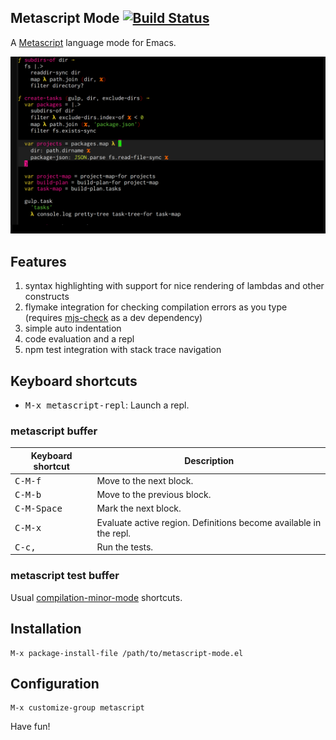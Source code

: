 ## Metascript Mode [![Build Status](https://travis-ci.org/bamboo/metascript-mode.png?branch=master)](https://travis-ci.org/bamboo/metascript-mode)

A [Metascript](https://github.com/metascript/metascript) language mode for Emacs.

![screenshot](metascript-mode.png)

## Features

1. syntax highlighting with support for nice rendering of lambdas and other constructs
2. flymake integration for checking compilation errors as you type (requires [mjs-check](https://github.com/bamboo/mjs-check) as a dev dependency)
3. simple auto indentation
4. code evaluation and a repl
5. npm test integration with stack trace navigation

## Keyboard shortcuts

* <kbd>M-x metascript-repl</kbd>: Launch a repl.

### metascript buffer

Keyboard shortcut                    | Description
-------------------------------------|-------------------------------
<kbd>C-M-f</kbd> | Move to the next block.
<kbd>C-M-b</kbd> | Move to the previous block.
<kbd>C-M-Space</kbd> | Mark the next block.
<kbd>C-M-x</kbd> | Evaluate active region. Definitions become available in the repl.
<kbd>C-c,</kbd>  | Run the tests.

### metascript test buffer

Usual [compilation-minor-mode](https://www.gnu.org/software/emacs/manual/html_node/emacs/Compilation-Mode.html) shortcuts.

## Installation

```
M-x package-install-file /path/to/metascript-mode.el
```

## Configuration

```
M-x customize-group metascript
```

 Have fun!
